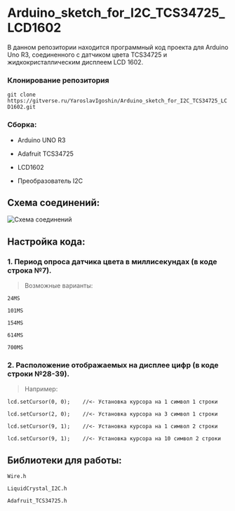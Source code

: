 # Arduino_sketch_for_I2C_TCS34725_LCD1602

В данном репозитории находится программный код проекта для Arduino Uno R3, соединенного с датчиком цвета TCS34725 и жидкокристаллическим дисплеем LCD 1602.

### Клонирование репозитория

```git clone https://gitverse.ru/YaroslavIgoshin/Arduino_sketch_for_I2C_TCS34725_LCD1602.git```

### Сборка:

* Arduino UNO R3

* Adafruit TCS34725

* LCD1602

* Преобразователь I2C

## Схема соединений:

![Схема соединений](./Schematic.png)

## Настройка кода:

### 1. Период опроса датчика цвета в миллисекундах (в коде строка №7). 

> Возможные варианты: 

``` 24MS ```

``` 101MS ```

``` 154MS ```

``` 614MS ```

``` 700MS ```

### 2. Расположение отображаемых на дисплее цифр (в коде строки №28-39).

> Например:

```lcd.setCursor(0, 0);    //<- Установка курсора на 1 символ 1 строки```

```lcd.setCursor(2, 0);    //<- Установка курсора на 3 символ 1 строки```

```lcd.setCursor(9, 1);    //<- Установка курсора на 1 символ 2 строки```

```lcd.setCursor(9, 1);    //<- Установка курсора на 10 символ 2 строки```

## Библиотеки для работы:

```Wire.h```

```LiquidCrystal_I2C.h```

```Adafruit_TCS34725.h```